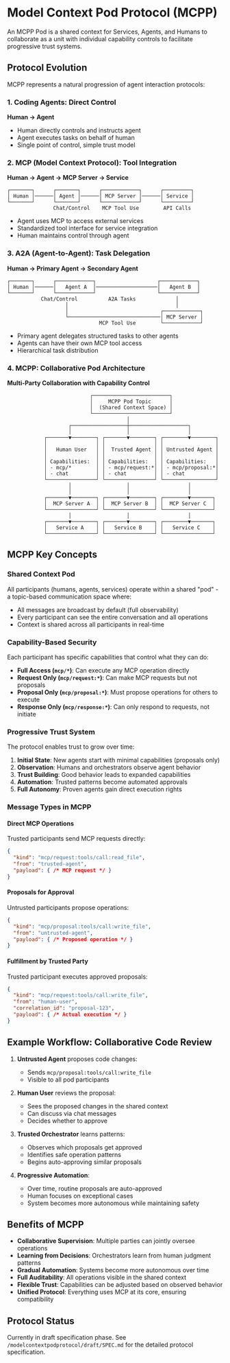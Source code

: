 # Model Context Pod Protocol (MCPP)

An MCPP Pod is a shared context for Services, Agents, and Humans to collaborate as a unit with individual capability controls to facilitate progressive trust systems.

## Protocol Evolution

MCPP represents a natural progression of agent interaction protocols:

### 1. Coding Agents: Direct Control
**Human → Agent**
- Human directly controls and instructs agent
- Agent executes tasks on behalf of human
- Single point of control, simple trust model

### 2. MCP (Model Context Protocol): Tool Integration
**Human → Agent → MCP Server → Service**
```
┌───────┐      ┌───────┐      ┌────────────┐      ┌─────────┐
│ Human │──────│ Agent │──────│ MCP Server │──────│ Service │
└───────┘      └───────┘      └────────────┘      └─────────┘
               Chat/Control    MCP Tool Use        API Calls
```
- Agent uses MCP to access external services
- Standardized tool interface for service integration
- Human maintains control through agent

### 3. A2A (Agent-to-Agent): Task Delegation
**Human → Primary Agent → Secondary Agent**
```
┌───────┐      ┌────────────┐                    ┌────────────┐
│ Human │──────│   Agent A  │────────────────────│   Agent B  │
└───────┘      └────────────┘                    └────────────┘
           Chat/Control          A2A Tasks             │
                   │                                   │
                   │                              ┌────────────┐
                   └──────────────────────────────│ MCP Server │
                              MCP Tool Use        └────────────┘
```
- Primary agent delegates structured tasks to other agents
- Agents can have their own MCP tool access
- Hierarchical task distribution

### 4. MCPP: Collaborative Pod Architecture
**Multi-Party Collaboration with Capability Control**

```
                           ┌─────────────────────────┐
                           │     MCPP Pod Topic      │
                           │  (Shared Context Space) │
                           └─────────────────────────┘
                                       │
                    ┌──────────────────┼───────────────────┐
                    │                  │                   │
            ┌───────▼────────┐ ┌───────▼────────┐ ┌────────▼────────┐
            │                │ │                │ │                 │
            │   Human User   │ │  Trusted Agent │ │ Untrusted Agent │
            │                │ │                │ │                 │
            │ Capabilities:  │ │ Capabilities:  │ │ Capabilities:   │
            │ - mcp/*        │ │ - mcp/request:*│ │ - mcp/proposal:*│
            │ - chat         │ │ - chat         │ │ - chat          │
            └────────────────┘ └────────────────┘ └─────────────────┘
                    │                  │                   │
                    │                  │                   │
            ┌───────▼────────┐ ┌───────▼────────┐ ┌────────▼───────┐
            │  MCP Server A  │ │  MCP Server B  │ │  MCP Server C  │
            └────────────────┘ └────────────────┘ └────────────────┘
                    │                  │                   │
            ┌───────▼────────┐ ┌───────▼────────┐ ┌────────▼───────┐
            │   Service A    │ │   Service B    │ │   Service C    │
            └────────────────┘ └────────────────┘ └────────────────┘
```

## MCPP Key Concepts

### Shared Context Pod
All participants (humans, agents, services) operate within a shared "pod" - a topic-based communication space where:
- All messages are broadcast by default (full observability)
- Every participant can see the entire conversation and all operations
- Context is shared across all participants in real-time

### Capability-Based Security
Each participant has specific capabilities that control what they can do:
- **Full Access (`mcp/*`)**: Can execute any MCP operation directly
- **Request Only (`mcp/request:*`)**: Can make MCP requests but not proposals
- **Proposal Only (`mcp/proposal:*`)**: Must propose operations for others to execute
- **Response Only (`mcp/response:*`)**: Can only respond to requests, not initiate

### Progressive Trust System
The protocol enables trust to grow over time:
1. **Initial State**: New agents start with minimal capabilities (proposals only)
2. **Observation**: Humans and orchestrators observe agent behavior
3. **Trust Building**: Good behavior leads to expanded capabilities
4. **Automation**: Trusted patterns become automated approvals
5. **Full Autonomy**: Proven agents gain direct execution rights

### Message Types in MCPP

#### Direct MCP Operations
Trusted participants send MCP requests directly:
```json
{
  "kind": "mcp/request:tools/call:read_file",
  "from": "trusted-agent",
  "payload": { /* MCP request */ }
}
```

#### Proposals for Approval
Untrusted participants propose operations:
```json
{
  "kind": "mcp/proposal:tools/call:write_file",
  "from": "untrusted-agent",
  "payload": { /* Proposed operation */ }
}
```

#### Fulfillment by Trusted Party
Trusted participant executes approved proposals:
```json
{
  "kind": "mcp/request:tools/call:write_file",
  "from": "human-user",
  "correlation_id": "proposal-123",
  "payload": { /* Actual execution */ }
}
```

## Example Workflow: Collaborative Code Review

1. **Untrusted Agent** proposes code changes:
   - Sends `mcp/proposal:tools/call:write_file`
   - Visible to all pod participants

2. **Human User** reviews the proposal:
   - Sees the proposed changes in the shared context
   - Can discuss via chat messages
   - Decides whether to approve

3. **Trusted Orchestrator** learns patterns:
   - Observes which proposals get approved
   - Identifies safe operation patterns
   - Begins auto-approving similar proposals

4. **Progressive Automation**:
   - Over time, routine proposals are auto-approved
   - Human focuses on exceptional cases
   - System becomes more autonomous while maintaining safety

## Benefits of MCPP

- **Collaborative Supervision**: Multiple parties can jointly oversee operations
- **Learning from Decisions**: Orchestrators learn from human judgment patterns
- **Gradual Automation**: Systems become more autonomous over time
- **Full Auditability**: All operations visible in the shared context
- **Flexible Trust**: Capabilities can be adjusted based on observed behavior
- **Unified Protocol**: Everything uses MCP at its core, ensuring compatibility

## Protocol Status

Currently in draft specification phase. See `/modelcontextpodprotocol/draft/SPEC.md` for the detailed protocol specification.
